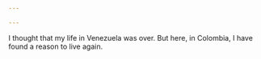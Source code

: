 ```yaml
---

---
```


I thought that my life in Venezuela was over. But here, in Colombia, I have found a reason to live again. 